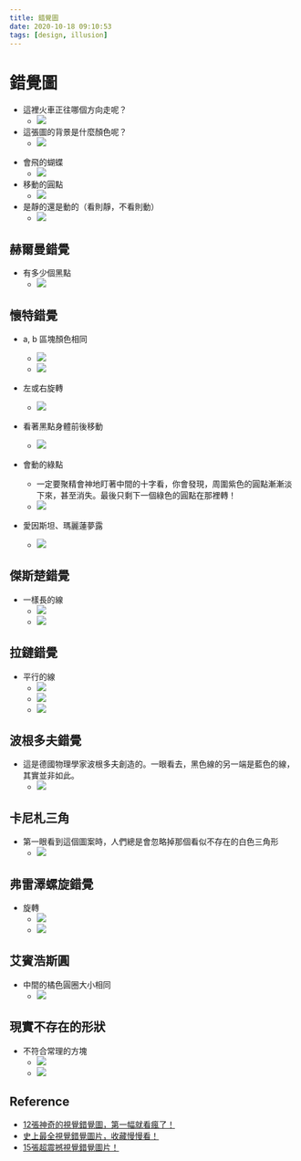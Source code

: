 ```yaml
---
title: 錯覺圖
date: 2020-10-18 09:10:53
tags: [design, illusion]
---
```


# 錯覺圖
- 這裡火車正往哪個方向走呢？
    - ![](https://i2.kknews.cc/SIG=3n3kkor/40080000840111o9q80n.jpg)
- 這張圖的背景是什麼顏色呢？
    - ![](https://i1.kknews.cc/SIG=38flpmd/400n000079941p6so77s.jpg)
<!--more-->
- 會飛的蝴蝶
    - ![](https://i2.kknews.cc/SIG=485mrc/4006000070s55p0pqqo5.jpg)
- 移動的圓點
    - ![](https://www.bomb01.com/upload/news/original/147fbccdb874a27d113a47cbd0d530fd.jpg)
- 是靜的還是動的（看則靜，不看則動）
    - ![](https://i1.kknews.cc/SIG=1iltbqb/37rr0004r566034rpr74.jpg)
## 赫爾曼錯覺
- 有多少個黑點
    - ![](https://i1.kknews.cc/SIG=1sr687r/400o0000686q8sn4o1n6.jpg)
## 懷特錯覺
- a, b 區塊顏色相同
    - ![](https://www.brainfacts.org/-/media/Brainfacts2/Archives/Article-Images/Square-Illusion.jpg)
    - ![](https://www.bomb01.com/upload/news/original/34339114cc866a2d3966b7befa9d0c41.jpg)
- 左或右旋轉
    - ![](https://i2.kknews.cc/SIG=235atb0/37ro0004s2q312on0653.jpg)
- 看著黑點身體前後移動
    - ![](https://i2.kknews.cc/SIG=34pmej4/37rn0004r1pp181459o3.jpg)

- 會動的綠點
    - 一定要聚精會神地盯著中間的十字看，你會發現，周圍紫色的圓點漸漸淡下來，甚至消失。最後只剩下一個綠色的圓點在那裡轉！
    - ![](https://i2.kknews.cc/SIG=3h2j83h/37s10002p4976n0rq0p3.jpg)
- 愛因斯坦、瑪麗蓮夢露
    - ![](https://i1.kknews.cc/SIG=2b3dv6q/37s00002s5042q798n56.jpg)
## 傑斯楚錯覺
- 一樣長的線
    - ![](https://i1.kknews.cc/SIG=1cvoh1q/37rn0004r1qn8384n990.jpg)
    - ![](https://www.bomb01.com/upload/news/original/eefd35cc87127fe63cf01178c7fdeb24.jpg)

## 拉鏈錯覺
- 平行的線
    - ![](https://i1.kknews.cc/SIG=l5jprf/37rn0004r1qopnr8o52s.jpg)
    - ![](https://i2.kknews.cc/SIG=g31upk/37s10002p49s650s233r.jpg)
    - ![](https://www.bomb01.com/upload/news/original/aa6060d5d5bcac498f14bacb124205ce.jpg)

## 波根多夫錯覺
- 這是德國物理學家波根多夫創造的。一眼看去，黑色線的另一端是藍色的線，其實並非如此。
    - ![](https://www.bomb01.com/upload/news/original/52750c2610c38660796be86a702752ca.jpg)
## 卡尼札三角
- 第一眼看到這個圖案時，人們總是會忽略掉那個看似不存在的白色三角形
    - ![](https://www.bomb01.com/upload/news/original/9aa8dcf7cf7446fb5d0d7751ac319354.jpg)
## 弗雷澤螺旋錯覺
- 旋轉
    - ![](https://www.bomb01.com/upload/news/original/56ee040ce5f0a185187f4eaa5195605b.jpg)
    - ![](https://www.bomb01.com/upload/news/original/8e0c4250902b8e6c5459c6b04b6b4700.jpg)

## 艾賓浩斯圓
- 中間的橘色圓圈大小相同
    - ![](https://www.bomb01.com/upload/news/original/16f68d7b497d483141d850cac583254e.jpg)
## 現實不存在的形狀
- 不符合常理的方塊
    - ![](https://www.bomb01.com/upload/news/original/bad2ad1f0962181125505f36115bae12.jpg)
    - ![](https://www.bomb01.com/upload/news/original/64ad32fbf9efda417980856a25988ec0.jpg)
## Reference
- [12張神奇的視覺錯覺圖，第一幅就看瘋了！](https://kknews.cc/zh-tw/science/ooj562o.html)
- [史上最全視覺錯覺圖片，收藏慢慢看！](https://kknews.cc/zh-tw/psychology/6582ykl.html)
- [15張超震撼視覺錯覺圖片！](https://tw.aboluowang.com/2017/0202/875415.html)
